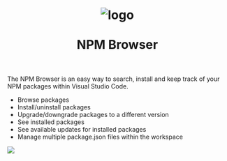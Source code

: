 <h1 align="center">
  <br>
    <img src="https://github.com/DennisvHest/vscode-npm-browser/raw/master/icon-small.png" alt="logo">
  <br>
  <br>
    NPM Browser
  <br>
  <br>
</h1>

The NPM Browser is an easy way to search, install and keep track of your NPM packages within Visual Studio Code.

- Browse packages
- Install/uninstall packages
- Upgrade/downgrade packages to a different version
- See installed packages
- See available updates for installed packages
- Manage multiple package.json files within the workspace

![](https://github.com/DennisvHest/vscode-npm-browser/raw/master/demo.gif)